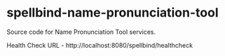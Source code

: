 # spellbind-name-pronunciation-tool

Source code for Name Pronunciation Tool services.

Health Check URL - 
http://localhost:8080/spellbind/healthcheck
